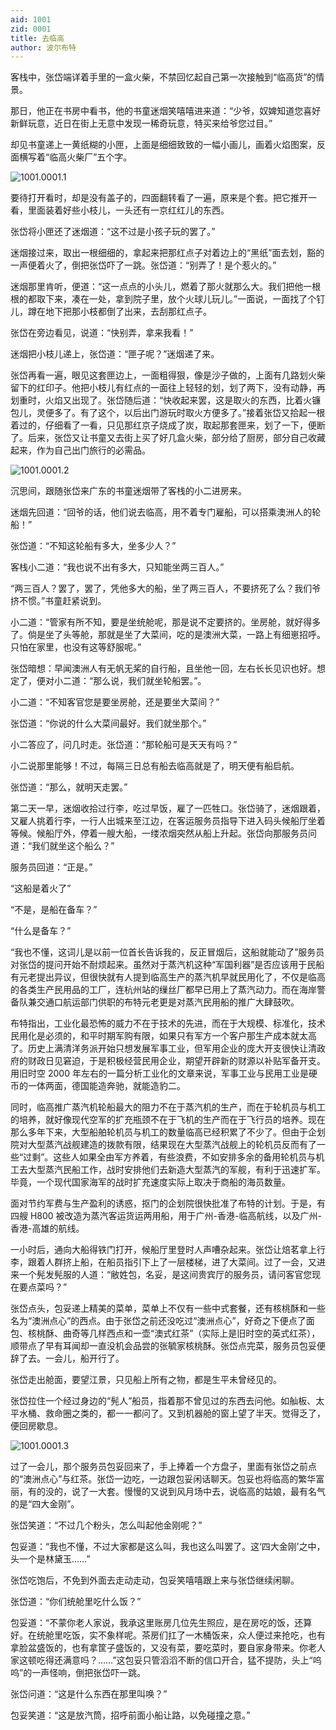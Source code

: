 ```yaml
---
aid: 1001
zid: 0001
title: 去临高
author: 波尔布特
---
```


客栈中，张岱端详着手里的一盒火柴，不禁回忆起自己第一次接触到“临高货”的情景。

那日，他正在书房中看书，他的书童迷烟笑嘻嘻进来道：“少爷，奴婢知道您喜好新鲜玩意，近日在街上无意中发现一稀奇玩意，特买来给爷您过目。”

却见书童递上一黄纸糊的小匣，上面是细细致致的一幅小画儿，画着火焰图案，反面横写着“临高火柴厂”五个字。

![1001.0001.1](/1001/0001/1.webp)

要待打开看时，却是没有盖子的，四面翻转看了一遍，原来是个套。把它推开一看，里面装着好些小枝儿，一头还有一京红红儿的东西。

张岱将小匣还了迷烟道：“这不过是小孩子玩的罢了。”

迷烟接过来，取出一根细细的，拿起来把那红点子对着边上的“黑纸”面去划，豁的一声便着火了，倒把张岱吓了一跳。张岱道：“别弄了！是个惹火的。”

迷烟那里肯听，便道：“这一点点的小头儿，燃着了那火就那么大。我们把他一根根的都取下来，凑在一处，拿到院子里，放个火球儿玩儿。”一面说，一面找了个钉儿，蹲在地下把那小枝都倒了出来，去刮那红点子。

张岱在旁边看见，说道：“快别弄，拿来我看！”

迷烟把小枝儿递上，张岱道：“匣子呢？”迷烟递了来。

张岱再看一遍，眼见这套匣边上，一面粗得狠，像是沙子做的，上面有几路划火柴留下的红印子。他把小枝儿有红点的一面往上轻轻的划，划了两下，没有动静，再划重时，火焰又出现了。张岱随后道：“快收起来罢，这是取火的东西，比着火镰包儿，灵便多了。有了这个，以后出门游玩时取火方便多了。”接着张岱又拾起一根着过的，仔细看了一看，只见那红京子烧成了炭，取起那套匣来，划了一下，便断了。后来，张岱又让书童又去街上买了好几盒火柴，部分给了厨房，部分自己收藏起来，作为自己出门旅行的必需品。

![1001.0001.2](/1001/0001/2.webp)

沉思间，跟随张岱来广东的书童迷烟带了客栈的小二进房来。

迷烟先回道：“回爷的话，他们说去临高，用不着专门雇船，可以搭乘澳洲人的轮船！”

张岱道：“不知这轮船有多大，坐多少人？”

客栈小二道：“我也说不出有多大，只知能坐两三百人。”

“两三百人？罢了，罢了，凭他多大的船，坐了两三百人，不要挤死了么？我们爷挤不惯。”书童赶紧说到。

小二道：“管家有所不知，要是坐统舱呢，那是说不定要挤的。坐房舱，就好得多了。倘是坐了头等舱，那就是坐了大菜间，吃的是澳洲大菜，一路上有细崽招呼。只怕在家里，也没有这等舒服呢。”

张岱暗想：早闻澳洲人有无帆无桨的自行船，且坐他一回，左右长长见识也好。想定了，便对小二道：“那么说，我们就坐轮船罢。”。

小二道：“不知客官您是要坐房舱，还是要坐大菜间？”

张岱道：“你说的什么大菜间最好。我们就坐那个。”

小二答应了，问几时走。张岱道：“那轮船可是天天有吗？”

小二说那里能够！不过，每隔三日总有船去临高就是了，明天便有船启航。

张岱道：“那么，就明天走罢。”

第二天一早，迷烟收拾过行李，吃过早饭，雇了一匹牲口。张岱骑了，迷烟跟着，又雇人挑着行李，一行人出城来至江边，在客运服务员指导下进入码头候船厅坐着等候。候船厅外，停着一艘大船，一缕浓烟突然从船上升起。张岱向那服务员问道：“我们就坐这个船么？”

服务员回道：“正是。”

“这船是着火了”

“不是，是船在备车？”

“什么是备车？”

“我也不懂，这词儿是以前一位首长告诉我的，反正冒烟后，这船就能动了”服务员对张岱的提问开始不耐烦起来。虽然对于蒸汽机这种“军国利器”是否应该用于民船有元老提出异议，但很快就有人提到临高生产的蒸汽机早就民用化了，不仅是临高的各类生产民用品的工厂，连杭州站的缫丝厂都早已用上了蒸汽动力。而在海岸警备队兼交通口航运部门供职的布特元老更是对蒸汽民用船的推广大肆鼓吹。

布特指出，工业化最恐怖的威力不在于技术的先进，而在于大规模、标准化，技术民用化是必须的，和平时期军购有限，如果只有军方一个客户那生产成本就太高了。历史上满清洋务派开始只想发展军事工业，但军用企业的庞大开支很快让清政府的财政日见窘迫，于是积极经营民用企业，期望开辟新的财源以补贴军备开支。用旧时空 2000 年左右的一篇分析工业化的文章来说，军事工业与民用工业是硬币的一体两面，德国能造奔驰，就能造豹二。

同时，临高推广蒸汽机轮船最大的阻力不在于蒸汽机的生产，而在于轮机员与机工的培养，就好像现代空军的扩充瓶颈不在于飞机的生产而在于飞行员的培养。现在那么多年下来，大型船舶轮机员与机工的数量临高已经积累了不少了。但由于企划院对大型蒸汽战舰建造的拨款有限，结果现在大型蒸汽战舰上的轮机员反而有了一些“过剩”。这些人如果全由军方养着，有些浪费，不如安排多余的备用轮机员与机工去大型蒸汽民船工作，战时安排他们去新造大型蒸汽的军舰，有利于迅速扩军。毕竟，一个现代国家海军的战时扩充速度实际上取决于商船的海员数量。

面对节约军费与生产盈利的诱惑，抠门的企划院很快批准了布特的计划。于是，有四艘 H800 被改造为蒸汽客运货运两用船，用于广州-香港-临高航线，以及广州-香港-高雄的航线。

一小时后，通向大船得铁门打开，候船厅里登时人声嘈杂起来。张岱让焙茗拿上行李，跟着人群挤上船，在船员指引下上了一层楼梯，进了大菜间。过了一会，又进来一个髡发髡服的人道：“敝姓包，名妥，是这间贵宾厅的服务员，请问客官您现在要点菜吗？”

张岱点头，包妥递上精美的菜单，菜单上不仅有一些中式套餐，还有核桃酥和一些名为“澳洲点心”的西点。由于张岱之前还没吃过“澳洲点心”，好奇之下便点了面包、核桃酥、曲奇等几样西点和一壶“澳式红茶”（实际上是旧时空的英式红茶），顺带点了早有耳闻却一直没机会品尝的张毓家核桃酥。张岱点完菜，服务员包妥便辞了去。一会儿，船开行了。

张岱走出舱面，要望江景，只见船上所有之物，都是生平未曾经见的。

张岱拉住一个经过身边的“髡人”船员，指着那不曾见过的东西去问他。如舢板、太平水桶、救命圈之类的，都一一都问了。又到机器舱的窗上望了半天。觉得乏了，便回房歇息。

![1001.0001.3](/1001/0001/3.webp)

过了一会儿，那个服务员包妥回来了，手上捧着一个方盘子，里面有张岱之前点的“澳洲点心”与红茶。张岱一边吃，一边跟包妥闲话聊天。包妥也将临高的繁华富丽，有的没的，说了一大套。慢慢的又说到风月场中去，说临高的姑娘，最有名气的是“四大金刚”。

张岱笑道：“不过几个粉头，怎么叫起他金刚呢？”

包妥道：“我也不懂，不过大家都是这么叫，我也这么叫罢了。这‘四大金刚’之中，头一个是林黛玉……”

张岱吃饱后，不免到外面去走动走动，包妥笑嘻嘻跟上来与张岱继续闲聊。

张岱道：“你们统舱里吃什么饭？”

包妥道：“不蒙你老人家说，我承这里账房几位先生照应，是在房吃的饭，还算好。在统舱里吃饭，实不象样呢。茶房们扛了一木桶饭来，众人便过来抢吃，也有拿脸盆盛饭的，也有拿筐子盛饭的，又没有菜，要吃菜时，要自家身带来。你老人家这顿吃得还满意吗？……”这包妥只管滔滔不断的信口开合，猛不提防，头上“呜呜”的一声怪响，倒把张岱吓一跳。

张岱问道：“这是什么东西在那里叫唤？”

包妥笑道：“这是放汽筒，招呼前面小船让路，以免碰撞之意。”
